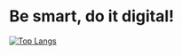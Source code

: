 # Be smart, do it digital!

[![Top Langs](https://github-readme-stats.vercel.app/api/top-langs/?username=Nikolay-St-D&langs_count=6&layout=compact&count_private=true&theme=transparent)](https://github.com/anuraghazra/github-readme-stats)
